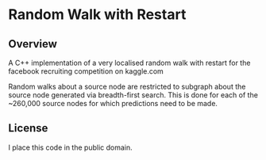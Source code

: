 Random Walk with Restart
========================

Overview
--------

A C++ implementation of a very localised random walk with restart for the facebook recruiting competition on kaggle.com

Random walks about a source node are restricted to subgraph about the source node generated via breadth-first search. This is done for each of the ~260,000 source nodes for which predictions need to be made.

License
-------

I place this code in the public domain.